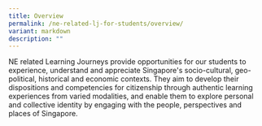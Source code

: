 ```yaml
---
title: Overview
permalink: /ne-related-lj-for-students/overview/
variant: markdown
description: ""
---
```

NE related Learning Journeys provide opportunities for our students to experience, understand and appreciate Singapore's socio-cultural, geo-political, historical and economic contexts. They aim to develop their dispositions and competencies for citizenship through authentic learning experiences from varied modalities, and enable them to explore personal and collective identity by engaging with the people, perspectives and places of Singapore.